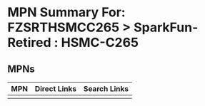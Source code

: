 



# MPN Summary For: FZSRTHSMCC265 > SparkFun-Retired : HSMC-C265

## MPNs
  

|MPN|Direct Links|Search Links|
| :--- | :--- | :--- |
||||
